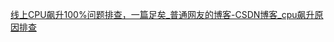 
[线上CPU飙升100%问题排查，一篇足矣_普通网友的博客-CSDN博客_cpu飙升原因排查](https://blog.csdn.net/m0_55849656/article/details/125234508)

